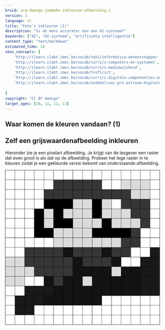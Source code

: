 ```yaml
---
hruid: org-dwengo-jommeke-inkleuren-afbeelding-1
version: 1
language: nl
title: "Foto's inkleuren (1)"
description: "Is de mens accurater dan een AI-systeem?"
keywords: ["AI", "AI-systeem", "artificiële intelligentie"]
content_type: "text/markdown"
estimated_time: 10
skos_concepts: [
    'http://ilearn.ilabt.imec.be/vocab/vak1/informatica-wetenschappen', 
    'http://ilearn.ilabt.imec.be/vocab/curr1/s-computers-en-systemen',
    'http://ilearn.ilabt.imec.be/vocab/curr1/s-mediawijsheid',
    'http://ilearn.ilabt.imec.be/vocab/tref1/ict',
    'http://ilearn.ilabt.imec.be/vocab/curr1/c-digitale-competenties-en-mediawijsheid',
    'http://ilearn.ilabt.imec.be/vocab/onddoel/sec-gr1-astroom-digitale-competenties-en-mediawijsheid-4.5',

]
copyright: "CC BY dwengo"
target_ages: [10, 11, 12, 13]
---
```



## Waar komen de kleuren vandaan? (1)

Zelf een grijswaardenafbeelding inkleuren
--------------------------------------------

Hieronder zie je een pixelart afbeelding. Je krijgt van de lesgever een raster dat even groot is als dat op de afbeelding. Probeer het lege raster in te kleuren zodat je een gekleurde versie bekomt van onderstaande afbeelding.

![Mario](img/image9.png)